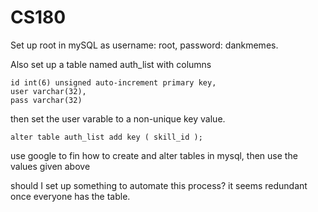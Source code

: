 # CS180

Set up root in mySQL as username: root, password: dankmemes.

Also set up a table named auth_list with columns

    id int(6) unsigned auto-increment primary key,
    user varchar(32),
    pass varchar(32)

then set the user varable to a non-unique key value.

    alter table auth_list add key ( skill_id );

use google to fin how to create and alter tables in mysql,
then use the values given above

should I set up something to automate this process? 
it seems redundant once everyone has the table.
